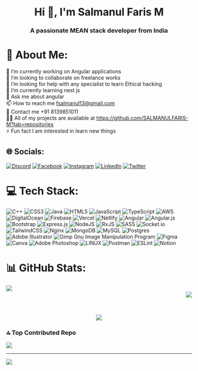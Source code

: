 <h1 align="center">Hi 👋, I'm Salmanul Faris M</h1>
<h3 align="center">A passionate MEAN stack developer from India</h3>

# 💫 About Me:
🔭 I’m currently working on Angular applications<br>👯 I’m looking to collaborate on freelance works<br>🤝 I’m looking for help with any specialist to learn Ethical hacking<br>🌱 I’m currently learning nest js<br>💬 Ask me about angular<br>📫 How to reach me fsalmanul13@gmail.com<br>📲 Contact me +91 8139851011<br>👨‍💻 All of my projects are available at https://github.com/SALMANULFARIS-M?tab=repositories<br>⚡ Fun fact I am interested in learn new things<br>


## 🌐 Socials:
[![Discord](https://img.shields.io/badge/Discord-%237289DA.svg?logo=discord&logoColor=white)](https://discord.gg/salman_11#5167) [![Facebook](https://img.shields.io/badge/Facebook-%231877F2.svg?logo=Facebook&logoColor=white)](https://facebook.com/100062541261678) [![Instagram](https://img.shields.io/badge/Instagram-%23E4405F.svg?logo=Instagram&logoColor=white)](https://instagram.com/salmanul_faris_011) [![LinkedIn](https://img.shields.io/badge/LinkedIn-%230077B5.svg?logo=linkedin&logoColor=white)](https://linkedin.com/in/salmanul-faris-m-570856263) [![Twitter](https://img.shields.io/badge/Twitter-%231DA1F2.svg?logo=Twitter&logoColor=white)](https://twitter.com/@SALMAN___1011) 

# 💻 Tech Stack:
![C++](https://img.shields.io/badge/c++-%2300599C.svg?style=for-the-badge&logo=c%2B%2B&logoColor=white) ![CSS3](https://img.shields.io/badge/css3-%231572B6.svg?style=for-the-badge&logo=css3&logoColor=white) ![Java](https://img.shields.io/badge/java-%23ED8B00.svg?style=for-the-badge&logo=java&logoColor=white) ![HTML5](https://img.shields.io/badge/html5-%23E34F26.svg?style=for-the-badge&logo=html5&logoColor=white) ![JavaScript](https://img.shields.io/badge/javascript-%23323330.svg?style=for-the-badge&logo=javascript&logoColor=%23F7DF1E) ![TypeScript](https://img.shields.io/badge/typescript-%23007ACC.svg?style=for-the-badge&logo=typescript&logoColor=white) ![AWS](https://img.shields.io/badge/AWS-%23FF9900.svg?style=for-the-badge&logo=amazon-aws&logoColor=white) ![DigitalOcean](https://img.shields.io/badge/DigitalOcean-%230167ff.svg?style=for-the-badge&logo=digitalOcean&logoColor=white) ![Firebase](https://img.shields.io/badge/firebase-%23039BE5.svg?style=for-the-badge&logo=firebase) ![Vercel](https://img.shields.io/badge/vercel-%23000000.svg?style=for-the-badge&logo=vercel&logoColor=white) ![Netlify](https://img.shields.io/badge/netlify-%23000000.svg?style=for-the-badge&logo=netlify&logoColor=#00C7B7) ![Angular](https://img.shields.io/badge/angular-%23DD0031.svg?style=for-the-badge&logo=angular&logoColor=white) ![Angular.js](https://img.shields.io/badge/angular.js-%23E23237.svg?style=for-the-badge&logo=angularjs&logoColor=white) ![Bootstrap](https://img.shields.io/badge/bootstrap-%23563D7C.svg?style=for-the-badge&logo=bootstrap&logoColor=white) ![Express.js](https://img.shields.io/badge/express.js-%23404d59.svg?style=for-the-badge&logo=express&logoColor=%2361DAFB) ![NodeJS](https://img.shields.io/badge/node.js-6DA55F?style=for-the-badge&logo=node.js&logoColor=white) ![RxJS](https://img.shields.io/badge/rxjs-%23B7178C.svg?style=for-the-badge&logo=reactivex&logoColor=white) ![SASS](https://img.shields.io/badge/SASS-hotpink.svg?style=for-the-badge&logo=SASS&logoColor=white) ![Socket.io](https://img.shields.io/badge/Socket.io-black?style=for-the-badge&logo=socket.io&badgeColor=010101) ![TailwindCSS](https://img.shields.io/badge/tailwindcss-%2338B2AC.svg?style=for-the-badge&logo=tailwind-css&logoColor=white) ![Nginx](https://img.shields.io/badge/nginx-%23009639.svg?style=for-the-badge&logo=nginx&logoColor=white) ![MongoDB](https://img.shields.io/badge/MongoDB-%234ea94b.svg?style=for-the-badge&logo=mongodb&logoColor=white) ![MySQL](https://img.shields.io/badge/mysql-%2300f.svg?style=for-the-badge&logo=mysql&logoColor=white) ![Postgres](https://img.shields.io/badge/postgres-%23316192.svg?style=for-the-badge&logo=postgresql&logoColor=white) ![Adobe Illustrator](https://img.shields.io/badge/adobeillustrator-%23FF9A00.svg?style=for-the-badge&logo=adobeillustrator&logoColor=white) ![Gimp Gnu Image Manipulation Program](https://img.shields.io/badge/Gimp-657D8B?style=for-the-badge&logo=gimp&logoColor=FFFFFF) 	![Figma](https://img.shields.io/badge/figma-%23F24E1E.svg?style=for-the-badge&logo=figma&logoColor=white) ![Canva](https://img.shields.io/badge/Canva-%2300C4CC.svg?style=for-the-badge&logo=Canva&logoColor=white) ![Adobe Photoshop](https://img.shields.io/badge/adobephotoshop-%2331A8FF.svg?style=for-the-badge&logo=adobephotoshop&logoColor=white) ![LINUX](https://img.shields.io/badge/Linux-FCC624?style=for-the-badge&logo=linux&logoColor=black) ![Postman](https://img.shields.io/badge/Postman-FF6C37?style=for-the-badge&logo=postman&logoColor=white) ![ESLint](https://img.shields.io/badge/ESLint-4B3263?style=for-the-badge&logo=eslint&logoColor=white) ![Notion](https://img.shields.io/badge/Notion-%23000000.svg?style=for-the-badge&logo=notion&logoColor=white)
# 📊 GitHub Stats:

<p>
  <img align="left" src="https://github-readme-stats.vercel.app/api?username=SALMANULFARIS-M&theme=blue-green&hide_border=true&include_all_commits=true&count_private=true" /><br/>
   <img align="right" src="https://github-readme-stats.vercel.app/api/top-langs/?username=SALMANULFARIS-M&theme=blue-green&hide_border=true&include_all_commits=true&count_private=true&layout=compact" /><br/>
</p>
<br/>

<p align="center">
 <img align="center" src="https://github-readme-streak-stats.herokuapp.com/?user=SALMANULFARIS-M&theme=blue-green&hide_border=true" />
</p>


### 🔝 Top Contributed Repo
![](https://github-contributor-stats.vercel.app/api?username=SALMANULFARIS-M&limit=5&theme=dark&combine_all_yearly_contributions=true)

---
[![](https://visitcount.itsvg.in/api?id=SALMANULFARIS-M&icon=0&color=1)](https://visitcount.itsvg.in)

<!-- Proudly created with GPRM ( https://gprm.itsvg.in ) -->
